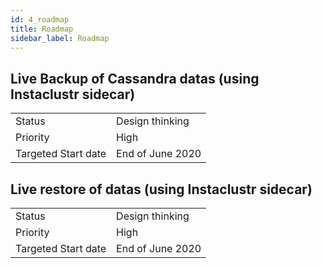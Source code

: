 ```yaml
---
id: 4_roadmap
title: Roadmap
sidebar_label: Roadmap
---
```


## Live Backup of Cassandra datas (using Instaclustr sidecar)

|                       |       |
| --------------------- | ----- |
| Status                | Design thinking |
| Priority              | High  |
| Targeted Start date   | End of June 2020 |


##  Live restore of datas (using Instaclustr sidecar)

|                       |       |
| --------------------- | ----- |
| Status                | Design thinking |
| Priority              | High  |
| Targeted Start date   | End of June 2020 |